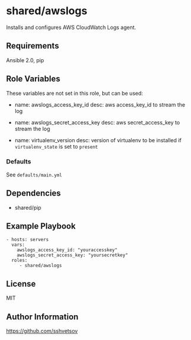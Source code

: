 # shared/awslogs #

Installs and configures AWS CloudWatch Logs agent.

## Requirements ##

Ansible 2.0, pip

## Role Variables ##

These variables are not set in this role, but can be used:

   - name: awslogs_access_key_id
     desc: aws access_key_id to stream the log

   - name: awslogs_secret_access_key
     desc: aws secret_access_key to stream the log

   - name: virtualenv_version
     desc: version of virtualenv to be installed if `virtualenv_state` is set to `present`

### Defaults ##

See `defaults/main.yml`

## Dependencies ##

- shared/pip

## Example Playbook ##

    - hosts: servers
      vars:
        awslogs_access_key_id: "youraccesskey"
        awslogs_secret_access_key: "yoursecretkey"
      roles:
         - shared/awslogs

## License ##

MIT

## Author Information ##

https://github.com/sshvetsov
